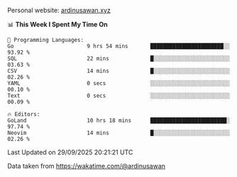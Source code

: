 Personal website: [ardinusawan.xyz](https://ardinusawan.xyz)

<!--START_SECTION:waka-->
📊 **This Week I Spent My Time On** 

```text
💬 Programming Languages: 
Go                       9 hrs 54 mins       ███████████████████████░░   93.92 % 
SQL                      22 mins             █░░░░░░░░░░░░░░░░░░░░░░░░   03.63 % 
CSV                      14 mins             █░░░░░░░░░░░░░░░░░░░░░░░░   02.26 % 
YAML                     0 secs              ░░░░░░░░░░░░░░░░░░░░░░░░░   00.10 % 
Text                     0 secs              ░░░░░░░░░░░░░░░░░░░░░░░░░   00.09 % 

🔥 Editors: 
GoLand                   10 hrs 18 mins      ████████████████████████░   97.74 % 
Neovim                   14 mins             █░░░░░░░░░░░░░░░░░░░░░░░░   02.26 % 
```


 Last Updated on 29/09/2025 20:21:21 UTC
<!--END_SECTION:waka-->
Data taken from https://wakatime.com/@ardinusawan
